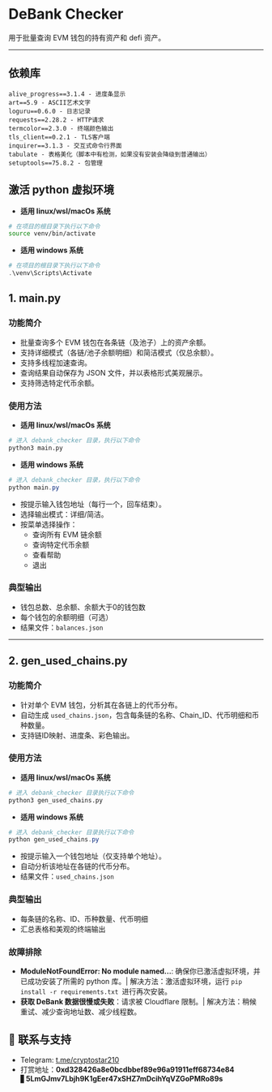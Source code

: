# DeBank Checker

用于批量查询 EVM 钱包的持有资产和 defi 资产。

---
## 依赖库

```
alive_progress==3.1.4 - 进度条显示
art==5.9 - ASCII艺术文字
loguru==0.6.0 - 日志记录
requests==2.28.2 - HTTP请求
termcolor==2.3.0 - 终端颜色输出
tls_client==0.2.1 - TLS客户端
inquirer==3.1.3 - 交互式命令行界面
tabulate - 表格美化（脚本中有检测，如果没有安装会降级到普通输出）
setuptools==75.8.2 - 包管理
```

## 激活 python 虚拟环境
- **适用 linux/wsl/macOs 系统**
```bash
# 在项目的根目录下执行以下命令
source venv/bin/activate
```
- **适用 windows 系统**
```powershell
# 在项目的根目录下执行以下命令
.\venv\Scripts\Activate
```

## 1. main.py

### 功能简介
- 批量查询多个 EVM 钱包在各条链（及池子）上的资产余额。
- 支持详细模式（各链/池子余额明细）和简洁模式（仅总余额）。
- 支持多线程加速查询。
- 查询结果自动保存为 JSON 文件，并以表格形式美观展示。
- 支持筛选特定代币余额。

### 使用方法

- **适用 linux/wsl/macOs 系统**
```bash
# 进入 debank_checker 目录，执行以下命令
python3 main.py
```

- **适用 windows 系统**
```powershell
# 进入 debank_checker 目录，执行以下命令
python main.py
```

- 按提示输入钱包地址（每行一个，回车结束）。
- 选择输出模式：详细/简洁。
- 按菜单选择操作：
  - 查询所有 EVM 链余额
  - 查询特定代币余额
  - 查看帮助
  - 退出

### 典型输出
- 钱包总数、总余额、余额大于0的钱包数
- 每个钱包的余额明细（可选）
- 结果文件：`balances.json`

---

## 2. gen_used_chains.py

### 功能简介
- 针对单个 EVM 钱包，分析其在各链上的代币分布。
- 自动生成 `used_chains.json`，包含每条链的名称、Chain_ID、代币明细和币种数量。
- 支持链ID映射、进度条、彩色输出。

### 使用方法
- **适用 linux/wsl/macOs 系统**
```bash
# 进入 debank_checker 目录执行以下命令
python3 gen_used_chains.py
```
- **适用 windows 系统**
```powershell
# 进入 debank_checker 目录执行以下命令
python gen_used_chains.py
```

- 按提示输入一个钱包地址（仅支持单个地址）。
- 自动分析该地址在各链的代币分布。
- 结果文件：`used_chains.json`

### 典型输出
- 每条链的名称、ID、币种数量、代币明细
- 汇总表格和美观的终端输出

### 故障排除
- **ModuleNotFoundError: No module named...**: 确保你已激活虚拟环境，并已成功安装了所需的 python 库。| 解决方法：激活虚拟环境，运行 `pip install -r requirements.txt `进行再次安装。
- **获取 DeBank 数据很慢或失败**：请求被 Cloudflare 限制。| 解决方法：稍候重试、减少查询地址数、减少线程数。

## 💬 联系与支持
- Telegram: [t.me/cryptostar210](https://t.me/cryptostar210)
- 打赏地址：**0xd328426a8e0bcdbbef89e96a91911eff68734e84** ▋**5LmGJmv7Lbjh9K1gEer47xSHZ7mDcihYqVZGoPMRo89s**
